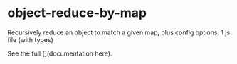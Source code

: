 # object-reduce-by-map
Recursively reduce an object to match a given map, plus config options, 1 js file (with types)

See the full [](documentation here).